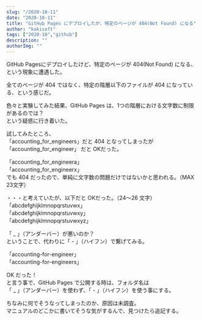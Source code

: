 ```yaml
---
slug: "/2020-10-11"
date: "2020-10-11"
title: "GitHub Pages にデプロイしたが、特定のページが 404(Not Found) になる"
author: "kakisoft"
tags: ["2020-10","github"]
description: ""
authorImg: ""
---
```


GitHub Pagesにデプロイしたけど、特定のページが 404(Not Found) になる、という現象に遭遇した。  

全てのページが 404 ではなく、特定の階層以下のファイルが 404 になっている、という感じだ。  

色々と実験してみた結果、GitHub Pages は、1つの階層における文字数に制限があるのでは？  
という疑惑に行き着いた。  

試してみたところ、  
「accounting\_for\_engineers」だと 404 となってしまったが  
「accounting\_for\_engineer」 だと OKだった。  

「accounting\_for\_engineera」  
「accounting\_for\_engineerx」  
でも 404 だったので、単純に文字数の問題だけではないかと思われる。（MAX 23文字）  

・・・と考えていたが、以下だと OKだった。（24～26 文字）  
「abcdefghijklmnopqrstuvwx」  
「abcdefghijklmnopqrstuvwxy」  
「abcdefghijklmnopqrstuvwxyz」  

「 \_ 」（アンダーバー）が悪いのか？  
ということで、代わりに「 - 」（ハイフン）で繋げてみる。  

「accounting-for-engineer」  
「accounting-for-engineers」  

OK だった！  
と言う事で、GitHub Pages で公開する時は、フォルダ名は  
「 \_ 」（アンダーバー）を使わず、「 - 」（ハイフン）を使う事にする。  

ちなみに何でそうなってしまったのか、原因は未調査。  
マニュアルのどこかに書いてそうな気がするんで、見つけたら追記する。  


